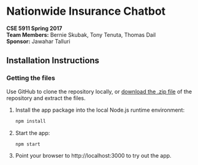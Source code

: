 # Nationwide Insurance Chatbot
**CSE 5911 Spring 2017**  
**Team Members:** Bernie Skubak, Tony Tenuta, Thomas Dail  
**Sponsor:** Jawahar Talluri  

## Installation Instructions
### Getting the files
Use GitHub to clone the repository locally, or [download the .zip file](https://github.com/thomasdail/ChatBot/archive/master.zip) of the repository and extract the files.   
1. Install the app package into the local Node.js runtime environment:

    ```bash
    npm install
    ```

1. Start the app:

    ```bash
    npm start
    ```

1. Point your browser to http://localhost:3000 to try out the app.
